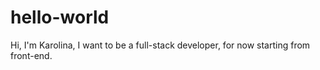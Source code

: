 # hello-world
Hi,
I'm Karolina, I want to be a full-stack developer, for now starting from front-end.

